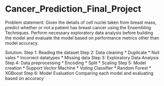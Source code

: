 # Cancer_Prediction_Final_Project

Problem statement:
                Given the details of cell nuclei taken from breast mass, predict whether or not a patient has breast cancer using the Ensembling Techniques. Perform necessary exploratory data analysis before building the model and evaluate the model based on performance metrics other than model accuracy.
                
                
Solution:
        Step 1: Reading the dataset
        Step 2: Data cleaning
              * Duplicate
              * Null vales
              * Incorrect datatypes
              * Missing data
        Step 3: Exploratory Data Analysis
        Step 4: Data preprocessing 
              * Encoding
              * Split
              * Scaling
        Step 5: Model creation
              * Support Vector Machine
              * Voting Classifier
              * Random Forest
              * XGBoost
        Step 6: Model Evaluation
              Comparing each model and evaluating based on accuracy
